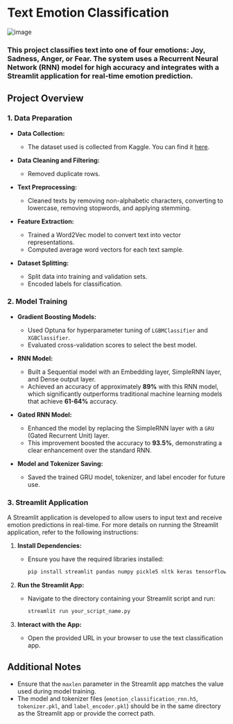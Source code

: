 # Text Emotion  Classification
![image](https://github.com/user-attachments/assets/b094432f-e9e2-44a4-a944-9805b04ce943)


### This project classifies text into one of four emotions: Joy, Sadness, Anger, or Fear. The system uses a Recurrent Neural Network (RNN) model for high accuracy and integrates with a Streamlit application for real-time emotion prediction.

## Project Overview

### 1. Data Preparation

- **Data Collection:**
  - The dataset used is collected from Kaggle. You can find it [here](https://www.kaggle.com/datasets/praveengovi/emotions-dataset-for-nlp).

- **Data Cleaning and Filtering:**
  - Removed duplicate rows.
  
- **Text Preprocessing:**
  - Cleaned texts by removing non-alphabetic characters, converting to lowercase, removing stopwords, and applying stemming.

- **Feature Extraction:**
  - Trained a Word2Vec model to convert text into vector representations.
  - Computed average word vectors for each text sample.

- **Dataset Splitting:**
  - Split data into training and validation sets.
  - Encoded labels for classification.

### 2. Model Training
- **Gradient Boosting Models:**
  - Used Optuna for hyperparameter tuning of `LGBMClassifier` and `XGBClassifier`.
  - Evaluated cross-validation scores to select the best model.

- **RNN Model:**
  - Built a Sequential model with an Embedding layer, SimpleRNN layer, and Dense output layer.
  - Achieved an accuracy of approximately **89%** with this RNN model, which significantly outperforms traditional machine learning models that achieve **61-64%** accuracy.

- **Gated RNN Model:**
  - Enhanced the model by replacing the SimpleRNN layer with a `GRU` (Gated Recurrent Unit) layer.
  - This improvement boosted the accuracy to **93.5%**, demonstrating a clear enhancement over the standard RNN.

- **Model and Tokenizer Saving:**
  - Saved the trained GRU model, tokenizer, and label encoder for future use.

### 3. Streamlit Application

A Streamlit application is developed to allow users to input text and receive emotion predictions in real-time. For more details on running the Streamlit application, refer to the following instructions:

1. **Install Dependencies:**
   - Ensure you have the required libraries installed:
     ```bash
     pip install streamlit pandas numpy pickle5 nltk keras tensorflow
     ```

2. **Run the Streamlit App:**
   - Navigate to the directory containing your Streamlit script and run:
     ```bash
     streamlit run your_script_name.py
     ```

3. **Interact with the App:**
   - Open the provided URL in your browser to use the text classification app.

## Additional Notes

- Ensure that the `maxlen` parameter in the Streamlit app matches the value used during model training.
- The model and tokenizer files (`emotion_classification_rnn.h5`, `tokenizer.pkl`, and `label_encoder.pkl`) should be in the same directory as the Streamlit app or provide the correct path.

